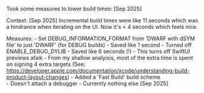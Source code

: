 


Took some measures to lower build times: [Sep 2025]

Context: [Sep 2025]
    Incremental build times were like 11 seconds which was a hindrance when iterating on the UI. 
    Now it's < 4 seconds which feels nice. 

Measures:
    - Set DEBUG_INFORMATION_FORMAT from 'DWARF with dSYM file' to just 'DWARF' (for DEBUG builds)
        - Saved like 1 second
    - Turned off ENABLE_DEBUG_DYLIB 
        - Saved like 6 seconds (!)
        - This turns off SwiftUI previews afaik
        - From my shallow analyisis, most of the extra time is spent on signing 4 extra targets
            (See: https://developer.apple.com/documentation/xcode/understanding-build-product-layout-changes)
    - Added a 'Fast Build' build scheme  
        - Doesn't attach a debugger
            - Currently nothing else [Sep 2025]
